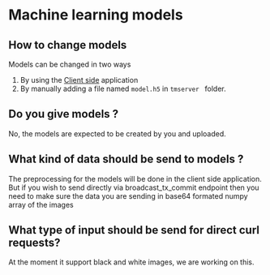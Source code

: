 # Machine learning models

## How to change models 

Models can be changed in two ways

1. By using the [Client side](django.md) application
2. By manually adding a file named `model.h5` in `tmserver ` folder.

## Do you give models ?

No, the models are expected to be created by you and uploaded. 

## What kind of data should be send to models ?

The preprocessing for the models will be done in the client side application.
But if you wish to send directly via broadcast_tx_commit endpoint then you need to make sure the data you are sending in base64 formated numpy array of the images

## What type of input should be send for direct curl requests?

At the moment it support black and white images, we are working on this. 